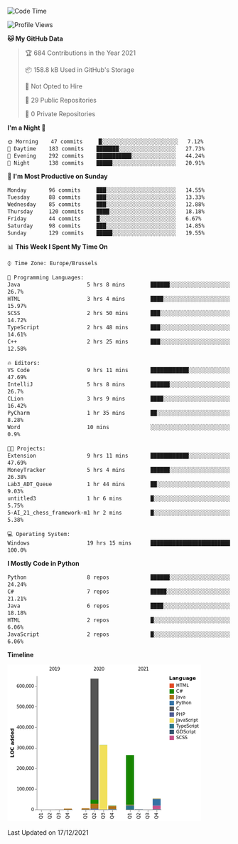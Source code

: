 <!--START_SECTION:waka-->
![Code Time](http://img.shields.io/badge/Code%20Time-65%20hrs%2011%20mins-blue)

![Profile Views](http://img.shields.io/badge/Profile%20Views-1-blue)

**🐱 My GitHub Data** 

> 🏆 684 Contributions in the Year 2021
 > 
> 📦 158.8 kB Used in GitHub's Storage 
 > 
> 🚫 Not Opted to Hire
 > 
> 📜 29 Public Repositories 
 > 
> 🔑 0 Private Repositories  
 > 
**I'm a Night 🦉** 

```text
🌞 Morning    47 commits     █░░░░░░░░░░░░░░░░░░░░░░░░   7.12% 
🌆 Daytime    183 commits    ███████░░░░░░░░░░░░░░░░░░   27.73% 
🌃 Evening    292 commits    ███████████░░░░░░░░░░░░░░   44.24% 
🌙 Night      138 commits    █████░░░░░░░░░░░░░░░░░░░░   20.91%

```
📅 **I'm Most Productive on Sunday** 

```text
Monday       96 commits     ███░░░░░░░░░░░░░░░░░░░░░░   14.55% 
Tuesday      88 commits     ███░░░░░░░░░░░░░░░░░░░░░░   13.33% 
Wednesday    85 commits     ███░░░░░░░░░░░░░░░░░░░░░░   12.88% 
Thursday     120 commits    ████░░░░░░░░░░░░░░░░░░░░░   18.18% 
Friday       44 commits     █░░░░░░░░░░░░░░░░░░░░░░░░   6.67% 
Saturday     98 commits     ███░░░░░░░░░░░░░░░░░░░░░░   14.85% 
Sunday       129 commits    █████░░░░░░░░░░░░░░░░░░░░   19.55%

```


📊 **This Week I Spent My Time On** 

```text
⌚︎ Time Zone: Europe/Brussels

💬 Programming Languages: 
Java                     5 hrs 8 mins        ██████░░░░░░░░░░░░░░░░░░░   26.7% 
HTML                     3 hrs 4 mins        ████░░░░░░░░░░░░░░░░░░░░░   15.97% 
SCSS                     2 hrs 50 mins       ███░░░░░░░░░░░░░░░░░░░░░░   14.72% 
TypeScript               2 hrs 48 mins       ███░░░░░░░░░░░░░░░░░░░░░░   14.61% 
C++                      2 hrs 25 mins       ███░░░░░░░░░░░░░░░░░░░░░░   12.58%

🔥 Editors: 
VS Code                  9 hrs 11 mins       ████████████░░░░░░░░░░░░░   47.69% 
IntelliJ                 5 hrs 8 mins        ██████░░░░░░░░░░░░░░░░░░░   26.7% 
CLion                    3 hrs 9 mins        ████░░░░░░░░░░░░░░░░░░░░░   16.42% 
PyCharm                  1 hr 35 mins        ██░░░░░░░░░░░░░░░░░░░░░░░   8.28% 
Word                     10 mins             ░░░░░░░░░░░░░░░░░░░░░░░░░   0.9%

🐱‍💻 Projects: 
Extension                9 hrs 11 mins       ████████████░░░░░░░░░░░░░   47.69% 
MoneyTracker             5 hrs 4 mins        ██████░░░░░░░░░░░░░░░░░░░   26.38% 
Lab3_ADT_Queue           1 hr 44 mins        ██░░░░░░░░░░░░░░░░░░░░░░░   9.03% 
untitled3                1 hr 6 mins         █░░░░░░░░░░░░░░░░░░░░░░░░   5.75% 
5-AI_21_chess_framework-m1 hr 2 mins         █░░░░░░░░░░░░░░░░░░░░░░░░   5.38%

💻 Operating System: 
Windows                  19 hrs 15 mins      █████████████████████████   100.0%

```

**I Mostly Code in Python** 

```text
Python                   8 repos             ██████░░░░░░░░░░░░░░░░░░░   24.24% 
C#                       7 repos             █████░░░░░░░░░░░░░░░░░░░░   21.21% 
Java                     6 repos             ████░░░░░░░░░░░░░░░░░░░░░   18.18% 
HTML                     2 repos             █░░░░░░░░░░░░░░░░░░░░░░░░   6.06% 
JavaScript               2 repos             █░░░░░░░░░░░░░░░░░░░░░░░░   6.06%

```


**Timeline**

![Chart not found](https://raw.githubusercontent.com/Arafa42/Arafa42/main/charts/bar_graph.png) 


 Last Updated on 17/12/2021
<!--END_SECTION:waka-->


<!-- 
[![Hits](https://hits.seeyoufarm.com/api/count/incr/badge.svg?url=https%3A%2F%2Fgithub.com%2FArafa42&count_bg=%23455AF3&title_bg=%23262D3B&icon=github.svg&icon_color=%23588EF7&title=visitors&edge_flat=false)](https://hits.seeyoufarm.com)
 -->
